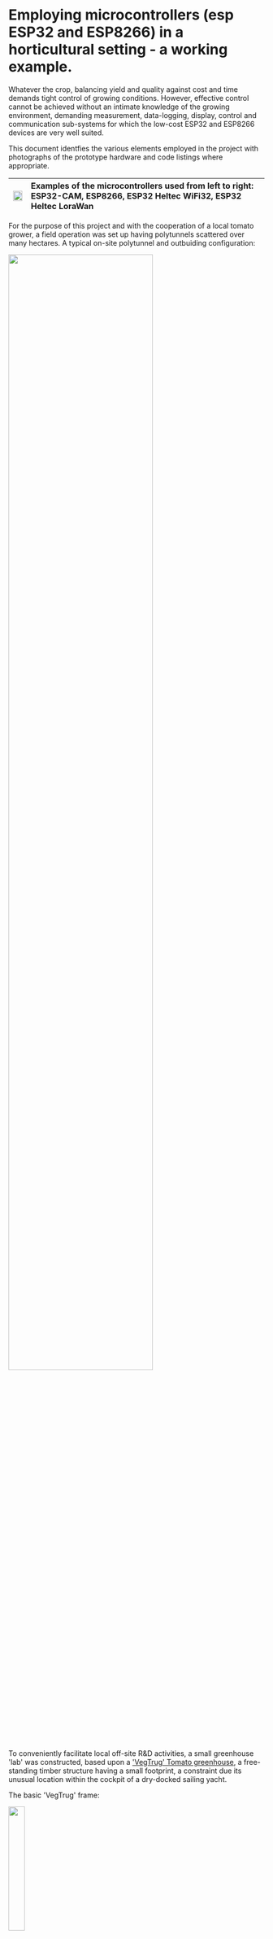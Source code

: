 # Employing microcontrollers (esp ESP32 and ESP8266) in a horticultural setting - a working example.



Whatever the crop, balancing yield and quality against cost and time  demands tight control of growing conditions. However, effective control cannot be achieved without an intimate knowledge of the growing environment, demanding measurement, data-logging, display, control and communication sub-systems for which the low-cost ESP32 and ESP8266 devices are very well suited.

This document identfies the various elements employed in the project with photographs of the prototype hardware and code listings where appropriate.



|<image src = "/processors.s.jpg" width = "95%">|Examples of the microcontrollers used from left to right:  ESP32-CAM, ESP8266, ESP32 Heltec WiFi32, ESP32  Heltec LoraWan|
|---|:--|	

For the purpose of this project and with the cooperation of a local tomato grower, a field operation was set up having  polytunnels scattered over many hectares.
A typical on-site polytunnel and outbuiding configuration:

<image src = "/typical%20small%20scale%20tunnel%20setup.s.jpg" width = "75%">


To conveniently facilitate local off-site R&D activities, a small greenhouse 'lab' was constructed, based upon a <a href="https://www.quickcrop.co.uk/product/vegtrug-tomato-greenhouse"> 'VegTrug' Tomato greenhouse</a>, a free-standing timber structure having a small footprint, a constraint due its unusual location within the cockpit of a dry-docked sailing yacht.

The basic 'VegTrug' frame:

<image src = "/vegtrug.jpg" width = "25%">











Control loops are provided for Temperature, Humidity, Irrigation and Ventilation whilst CO2 and light levels are monitored/logged for informational purposes only.

A single ESP8266 programmed in the Arduino environment incorporates standard off-the-shelf sensor libraries and delivers the following functionality:

	1: Temperature, humidity, weight, light  and atmospheric pressure are measured via I2C interfaces whilst CO2 measurments are interrupt based.  
	2: Relays are provided to switch a mains powered heater, humidifier and water pump and low voltage DC ventilation fans.  
	3: An interactive web page delivered via the local WiFi network provides monitoring of all parameters, the control status of each loop. and set-point configuration capabilities.   
	4: All measurements and control activity are logged to a remote SQL database for later off-line analysis.
